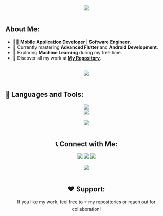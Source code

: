 <div align="center">
    <img src="https://readme-typing-svg.herokuapp.com/?font=Righteous&size=35&center=true&vCenter=true&width=500&height=70&duration=4000&lines=Hi+There!+👋;+I'm+Ahmed+Yasser!;+Welcome!;" />
</div>

<br>

## About Me:
- 👨‍💻 **Mobile Application Developer** | **Software Engineer**.  
- 🚀 Currently mastering **Advanced Flutter** and **Android Development**.  
- 🤖 Exploring **Machine Learning** during my free time.  
- 🌟 Discover all my work at **[My Repository](https://github.com/AhmedYasserTaha?tab=repositories)**.

<br>
<div align="center">
    <img src="https://user-images.githubusercontent.com/73097560/115834477-dbab4500-a447-11eb-908a-139a6edaec5c.gif" />
</div>
<br>

## 🚀 Languages and Tools:

<div align="center">
    <img src="https://skillicons.dev/icons?i=cpp,dart" />

<div align="center">
    <img src="https://skillicons.dev/icons?i=flutter,firebase,androidstudio,vscode,figma,postman,github" />
</div>



<br>
<div align="center">
    <img src="https://user-images.githubusercontent.com/73097560/115834477-dbab4500-a447-11eb-908a-139a6edaec5c.gif" />
</div>
<br>



## 📞 Connect with Me:

<div align="center">
    <a href="https://www.linkedin.com/in/ahmed-yasser-913678335/" alt="LinkedIn">
        <img src="https://img.shields.io/badge/-LinkedIn-blue?style=for-the-badge&logo=linkedin" /></a>
    <a href="https://wa.me/201010374459" alt="WhatsApp">
        <img src="https://img.shields.io/badge/-WhatsApp-25D366?style=for-the-badge&logo=whatsapp&logoColor=white" /></a>
    <a href="mailto:ahmed.yasser.taha10@gmail.com" alt="Gmail">
        <img src="https://img.shields.io/badge/-Gmail-D14836?style=for-the-badge&logo=gmail&logoColor=white" /></a>
</div>

<br>

<div align="center">
    <img src="https://readme-typing-svg.herokuapp.com?font=Righteous&size=25&center=true&vCenter=true&width=500&lines=Always+Learning!;Striving+for+Excellence!;Coding+with+Passion!;Let's+Connect+%F0%9F%91%8D" />
</div>

<br>

## ❤️ Support:
If you like my work, feel free to ⭐ my repositories or reach out for collaboration!
